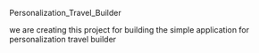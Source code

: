 Personalization_Travel_Builder


we are creating this project for building the simple application for personalization travel builder
